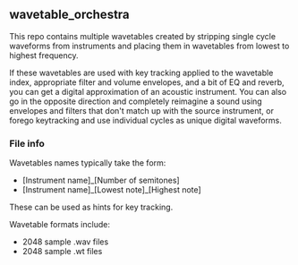 ## wavetable_orchestra
This repo contains multiple wavetables created by stripping single cycle waveforms from instruments and placing them in wavetables from lowest to highest frequency.

If these wavetables are used with key tracking applied to the wavetable index, appropriate filter and volume envelopes, and a bit of EQ and reverb, you can get a digital approximation of an acoustic instrument. You can also go in the opposite direction and completely reimagine a sound using envelopes and filters that don't match up with the source instrument, or forego keytracking and use individual cycles as unique digital waveforms.


### File info
Wavetables names typically take the form:
- [Instrument name]\_[Number of semitones]
- [Instrument name]\_[Lowest note]_[Highest note]

These can be used as hints for key tracking.

Wavetable formats include:
- 2048 sample .wav files
- 2048 sample .wt files

